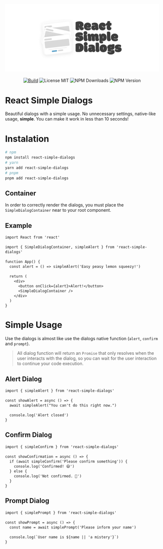 <div align="center">
  <img src="./docs/logo.svg" width="600" /><br /><br />
  <a href="https://github.com/pedrohenriquepires/react-simple-dialogs/actions/workflows/build.yml" about="_blank"><img alt="Build" src="https://github.com/pedrohenriquepires/react-simple-dialogs/actions/workflows/build.yml/badge.svg"></a>
  <img alt="License MIT" src="https://img.shields.io/badge/License-MIT-blue">
  <img alt="NPM Downloads" src="https://img.shields.io/npm/dt/react-simple-dialogs">
  <img alt="NPM Version" src="https://img.shields.io/npm/v/react-simple-dialogs">
</div>

# React Simple Dialogs

Beautiful dialogs with a simple usage. No unnecessary settings, native-like usage, **simple**. You can make it work in less than 10 seconds!

# Instalation

```bash
# npm
npm install react-simple-dialogs
# yarn
yarn add react-simple-dialogs
# pnpm
pnpm add react-simple-dialogs
```

## Container

In order to correctly render the dialogs, you must place the `SimpleDialogContainer` near to your root component.

## Example

```tsx
import React from 'react'

import { SimpleDialogContainer, simpleAlert } from 'react-simple-dialogs'

function App() {
  const alert = () => simpleAlert('Easy peasy lemon squeezy!')

  return (
    <div>
      <button onClick={alert}>Alert!</button>
      <SimpleDialogContainer />
    </div>
  )
}
```

# Simple Usage

Use the dialogs is almost like use the dialogs native function (`alert`, `confirm` and `prompt`).

> All dialog function will return an `Promise` that only resolves when the user interacts with the dialog, so you can wait for the user interaction to continue your code execution.

## Alert Dialog

```tsx
import { simpleAlert } from 'react-simple-dialogs'

const showAlert = async () => {
  await simpleAlert("You can't do this right now.")

  console.log('Alert closed')
}
```

## Confirm Dialog

```tsx
import { simpleConfirm } from 'react-simple-dialogs'

const showConfirmation = async () => {
  if (await simpleConfirm('Please confirm something')) {
    console.log('Confirmed! 😄')
  } else {
    console.log('Not confirmed. 🥲')
  }
}
```

## Prompt Dialog

```tsx
import { simplePrompt } from 'react-simple-dialogs'

const showPrompt = async () => {
  const name = await simplePrompt('Please inform your name')

  console.log(`User name is ${name || 'a mistery'}`)
}
```
